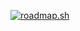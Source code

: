 <a href="https://roadmap.sh"><img src="https://roadmap.sh/card/wide/66f3c837c45e253cb043686e?variant=dark&roadmaps=66f3c85cc45e253cb0436f4a" alt="roadmap.sh"/></a>
<!--
**vinaysonavane/vinaysonavane** is a ✨ _special_ ✨ repository because its `README.md` (this file) appears on your GitHub profile.

Here are some ideas to get you started:

- 🔭 I’m currently working on ...
- 🌱 I’m currently learning ...
- 👯 I’m looking to collaborate on ...
- 🤔 I’m looking for help with ...
- 💬 Ask me about ...
- 📫 How to reach me: ...
- 😄 Pronouns: ...
- ⚡ Fun fact: ...
-->
